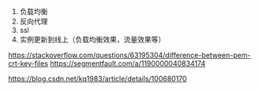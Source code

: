 




1. 负载均衡
2. 反向代理
3. ssl
4. 实例更新到线上（负载均衡效果，流量效果等）

https://stackoverflow.com/questions/63195304/difference-between-pem-crt-key-files
https://segmentfault.com/a/1190000040834174

https://blog.csdn.net/kq1983/article/details/100680170
